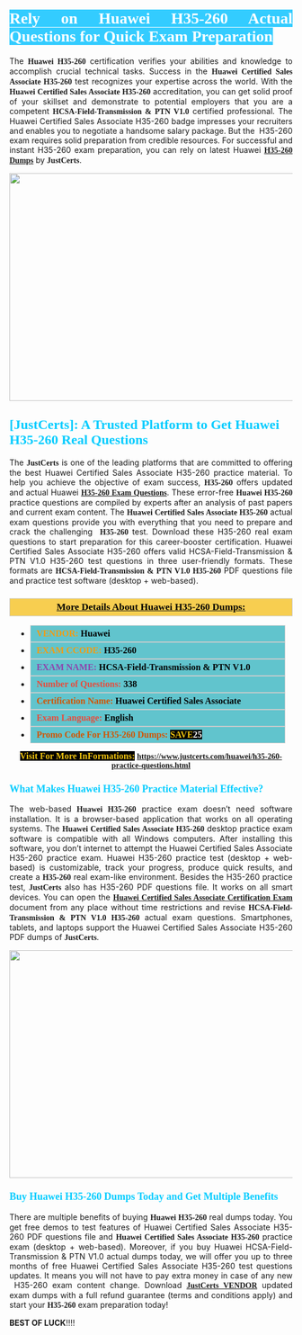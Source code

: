 <h1 style="text-align: justify;"><span style="color:#ffffff;"><span style="font-family:Georgia,serif;"><strong><span style="background-color:#33ccff;">Rely on Huawei H35-260 Actual Questions for Quick Exam Preparation </span></strong></span></span></h1>

<p style="text-align: justify;">The <span style="font-family:Georgia,serif;"><strong>Huawei H35-260</strong></span> certification verifies your abilities and knowledge to accomplish crucial technical tasks. Success in the <span style="font-family:Georgia,serif;"><strong>Huawei Certified Sales Associate H35-260</strong></span> test recognizes your expertise across the world. With the<span style="font-family:Georgia,serif;"><strong> Huawei Certified Sales Associate H35-260</strong></span> accreditation, you can get solid proof of your skillset and demonstrate to potential employers that you are a competent <span style="font-family:Georgia,serif;"><strong> HCSA-Field-Transmission & PTN V1.0</strong></span> certified professional. The Huawei Certified Sales Associate H35-260 badge impresses your recruiters and enables you to negotiate a handsome salary package. But the  H35-260 exam requires solid preparation from credible resources. For successful and instant H35-260 exam preparation, you can rely on latest Huawei <a href="https://www.justcerts.com/huawei/h35-260-practice-questions.html"><strong><span style="font-family:Georgia,serif;">H35-260 Dumps</span></strong></a> by <span style="font-size:14px;"><span style="font-family:Georgia,serif;"><strong>JustCerts</strong></span></span>.</p>

<p style="text-align: center;"><a href="https://www.justcerts.com/huawei/h35-260-practice-questions.html"><img alt="" src="https://i.imgur.com/JNYhfyb.jpg" style="width: 720px; height: 405px;" /></a></p>

<h2 style="margin-right:0in; margin-left:0in"><span style="color:#00ccff;"><span style="font-family:Georgia,serif;"><strong><span style="font-size:18pt">[JustCerts]: A Trusted Platform to Get Huawei H35-260 Real Questions </span></strong></span></span></h2>

<p style="text-align: justify;">The <span style="font-size:14px;"><span style="font-family:Georgia,serif;"><strong>JustCerts</strong></span></span> is one of the leading platforms that are committed to offering the best Huawei Certified Sales Associate H35-260 practice material. To help you achieve the objective of exam success, <span style="font-family:Georgia,serif;"><strong> H35-260</strong></span> offers updated and actual Huawei <span style="font-family:Georgia,serif;"><strong><a href="https://www.justcerts.com/huawei/h35-260-practice-questions.html">H35-260 Exam Questions</a></strong></span>. These error-free <span style="font-family:Georgia,serif;"><strong>Huawei H35-260</strong></span> practice questions are compiled by experts after an analysis of past papers and current exam content. The <span style="font-family:Georgia,serif;"><strong>Huawei Certified Sales Associate H35-260</strong></span> actual exam questions provide you with everything that you need to prepare and crack the challenging <span style="font-family:Georgia,serif;"><strong> H35-260</strong></span> test. Download these H35-260 real exam questions to start preparation for this career-booster certification. Huawei Certified Sales Associate H35-260 offers valid HCSA-Field-Transmission & PTN V1.0 H35-260 test questions in three user-friendly formats. These formats are <span style="font-family:Georgia,serif;"><strong>HCSA-Field-Transmission & PTN V1.0 H35-260</strong></span> PDF questions file and practice test software (desktop + web-based).</p>

<h3 style="background: #f7ce50; border: 1px solid rgb(204, 204, 204); padding: 5px 10px; text-align: center;"><span style="font-family:Georgia,serif;"><u><u><span style="color:#000000;"><span style="font-size:11pt"><span style="line-height:normal"><b><span style="font-size:13.0pt"><span cambria="">More Details About Huawei H35-260 Dumps:</span></span></b></span></span></span></u></u></span></h3>

<ul>
	<li style="margin:0cm 10pt">
	<div style="background:#61c4cd; border: 1px solid rgb(204, 204, 204); padding: 5px 10px; text-align: justify;"><span style="font-family:Georgia,serif;"><span style="font-size:11pt"><span style="line-height:normal"><b><span style="font-size:12.0pt"><span new="" roman="" times=""><span style="color:#f39c12;">VENDOR:</span> <span style="color:#000000;">Huawei</span></span></span></b></span></span></span></div>
	</li>
	<li style="margin:0cm 10pt">
	<div style="background: #61c4cd; border: 1px solid rgb(204, 204, 204); padding: 5px 10px; text-align: justify;"><span style="font-family:Georgia,serif;"><span style="font-size:11pt"><span style="line-height:normal"><b><span style="font-size:12.0pt"><span new="" roman="" times=""><span style="color:#f39c12;">EXAM CCODE:</span> <span style="color:#000000;">H35-260</span></span></span></b></span></span></span></div>
	</li>
	<li style="margin:0cm 10pt">
	<div style="background: #61c4cd; border: 1px solid rgb(204, 204, 204); padding: 5px 10px; text-align: justify;"><span style="font-family:Georgia,serif;"><span style="font-size:11pt"><span style="line-height:normal"><b><span style="font-size:12.0pt"><span new="" roman="" times=""><span style="color:#8e44ad;">EXAM NAME:</span> <span style="color:#000000;">HCSA-Field-Transmission & PTN V1.0</span></span></span></b></span></span></span></div>
	</li>
	<li style="margin:0cm 10pt">
	<div style="background: #61c4cd; border: 1px solid rgb(204, 204, 204); padding: 5px 10px;"><span style="font-family:Georgia,serif;"><span style="font-size:11pt"><span style="line-height:normal"><b><span style="font-size:12.0pt"><span new="" roman="" times=""><span style="color:#e74c3c;">Number of Questions:</span><span style="color:#000000;"><span style="color:#f1c40f;"> </span>338</span></span></span></b></span></span></span></div>
	</li>
	<li style="margin:0cm 10pt">
	<div style="background: #61c4cd; border: 1px solid rgb(204, 204, 204); padding: 5px 10px; text-align: justify;"><span style="font-family:Georgia,serif;"><span style="font-size:11pt"><span style="line-height:normal"><b><span style="font-size:12.0pt"><span new="" roman="" times=""><span style="color:#d35400;">Certification Name:</span><span style="color:#000000;"> Huawei Certified Sales Associate</span></span></span></b></span></span></span></div>
	</li>
	<li style="margin:0cm 10pt">
	<div style="background: #61c4cd; border: 1px solid rgb(204, 204, 204); padding: 5px 10px; text-align: justify;"><span style="font-family:Georgia,serif;"><span style="font-size:11pt"><span style="line-height:normal"><b><span style="font-size:12.0pt"><span new="" roman="" times=""><span style="color:#e74c3c;">Exam Language:</span> <span style="color:#000000;">English</span></span></span></b></span></span></span></div>
	</li>
	<li style="margin:0cm 10pt">
	<div style="background: #61c4cd; border: 1px solid rgb(204, 204, 204); padding: 5px 10px;"><span style="font-family:Georgia,serif;"><span style="font-size:11pt"><span style="line-height:normal"><b><span style="font-size:12.0pt"><span new="" roman="" times=""><span style="color:#d35400;">Promo Code For H35-260 Dumps:</span><span style="color:#f1c40f;"> <span style="background-color:#000000;">SAVE</span></span><span style="color:#ffffff;"><span style="background-color:#000000;">25</span></span></span></span></b></span></span></span></div>
	</li>
</ul>

<p style="text-align: center;"><span style="font-family:Georgia,serif;"><strong><span style="font-size:16px;"><span style="color:#f1c40f;"><span style="background-color:#000000;">Visit For More InFormations:</span></span></span> <a href="https://www.justcerts.com/huawei/h35-260-practice-questions.html">https://www.justcerts.com/huawei/h35-260-practice-questions.html</a></strong></span></p>

<h3 style="margin-right:0in; margin-left:0in"><span style="color:#00ccff;"><span style="font-family:Georgia,serif;"><strong><span style="font-size:13.5pt">What Makes Huawei H35-260 Practice Material Effective?</span></strong></span></span></h3>

<p style="text-align: justify;">The web-based<span style="font-family:Georgia,serif;"><strong> Huawei H35-260</strong></span> practice exam doesn’t need software installation. It is a browser-based application that works on all operating systems. The <span style="font-family:Georgia,serif;"><strong>Huawei Certified Sales Associate H35-260</strong></span> desktop practice exam software is compatible with all Windows computers. After installing this software, you don’t internet to attempt the Huawei Certified Sales Associate H35-260 practice exam. Huawei H35-260 practice test (desktop + web-based) is customizable, track your progress, produce quick results, and create a <span style="font-family:Georgia,serif;"><strong> H35-260</strong></span> real exam-like environment. Besides the H35-260 practice test, <span style="font-size:14px;"><span style="font-family:Georgia,serif;"><strong>JustCerts</strong></span></span> also has H35-260 PDF questions file. It works on all smart devices. You can open the <a href="https://www.justcerts.com/huawei/huawei-certified-sales-associate-certification-exams.html"><span style="font-family:Georgia,serif;"><strong>Huawei Certified Sales Associate Certification Exam</strong></span></a> document from any place without time restrictions and revise <span style="font-family:Georgia,serif;"><strong>HCSA-Field-Transmission & PTN V1.0 H35-260</strong></span> actual exam questions. Smartphones, tablets, and laptops support the Huawei Certified Sales Associate H35-260 PDF dumps of <span style="font-size:14px;"><span style="font-family:Georgia,serif;"><strong>JustCerts</strong></span></span>.</p>

<p style="text-align: center;"><a href="https://www.justcerts.com/huawei/h35-260-practice-questions.html"><img alt="" src="https://i.imgur.com/FssxWlc.jpg" style="width: 720px; height: 405px;" /></a></p>

<h3 style="margin-right:0in; margin-left:0in"><span style="color:#00ccff;"><span style="font-family:Georgia,serif;"><strong><span style="font-size:13.5pt">Buy Huawei H35-260 Dumps Today and Get Multiple Benefits</span></strong></span></span></h3>

<p style="text-align: justify;">There are multiple benefits of buying <span style="font-family:Georgia,serif;"><strong>Huawei H35-260</strong></span> real dumps today. You get free demos to test features of Huawei Certified Sales Associate H35-260 PDF questions file and <span style="font-family:Georgia,serif;"><strong>Huawei Certified Sales Associate H35-260</strong></span> practice exam (desktop + web-based). Moreover, if you buy Huawei HCSA-Field-Transmission & PTN V1.0 actual dumps today, we will offer you up to three months of free Huawei Certified Sales Associate H35-260 test questions updates. It means you will not have to pay extra money in case of any new  H35-260 exam content change. Download <a href="https://www.justcerts.com/huawei-certification-exams.html"><span style="font-family:Georgia,serif;"><strong>JustCerts VENDOR</strong></span></a> updated exam dumps with a full refund guarantee (terms and conditions apply) and start your <span style="font-family:Georgia,serif;"><strong> H35-260</strong></span> exam preparation today!</p>

<p><span style="font-size:14px;"><strong>BEST OF LUCK</strong>!!!!</span></p>

